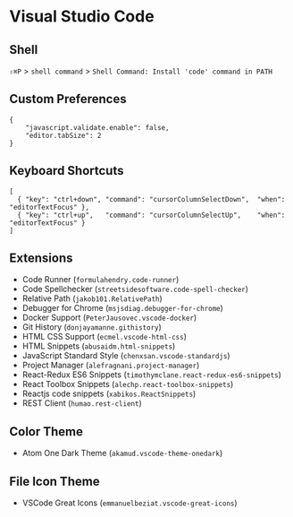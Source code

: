# Visual Studio Code

## Shell
`⇧⌘P` > `shell command` > `Shell Command: Install 'code' command in PATH`

## Custom Preferences
```
{
    "javascript.validate.enable": false,
    "editor.tabSize": 2
}
```

## Keyboard Shortcuts
```
[
  { "key": "ctrl+down", "command": "cursorColumnSelectDown",  "when": "editorTextFocus" },
  { "key": "ctrl+up",   "command": "cursorColumnSelectUp",    "when": "editorTextFocus" }
]
```

## Extensions
* Code Runner (`formulahendry.code-runner`)
* Code Spellchecker (`streetsidesoftware.code-spell-checker`)
* Relative Path (`jakob101.RelativePath`)
* Debugger for Chrome (`msjsdiag.debugger-for-chrome`)
* Docker Support (`PeterJausovec.vscode-docker`)
* Git History (`donjayamanne.githistory`)
* HTML CSS Support (`ecmel.vscode-html-css`)
* HTML Snippets (`abusaidm.html-snippets`)
* JavaScript Standard Style (`chenxsan.vscode-standardjs`)
* Project Manager (`alefragnani.project-manager`)
* React-Redux ES6 Snippets (`timothymclane.react-redux-es6-snippets`)
* React Toolbox Snippets (`alechp.react-toolbox-snippets`)
* Reactjs code snippets (`xabikos.ReactSnippets`)
* REST Client (`humao.rest-client`)

## Color Theme
* Atom One Dark Theme (`akamud.vscode-theme-onedark`)

## File Icon Theme
* VSCode Great Icons (`emmanuelbeziat.vscode-great-icons`)